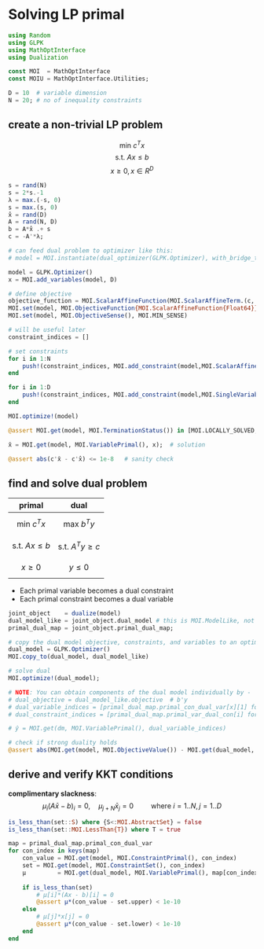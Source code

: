 # Solving LP primal


```julia
using Random
using GLPK
using MathOptInterface
using Dualization

const MOI  = MathOptInterface
const MOIU = MathOptInterface.Utilities;
```


```julia
D = 10  # variable dimension
N = 20; # no of inequality constraints
```

## create a non-trivial LP problem
$$\text{min } c^Tx$$
$$\text{s.t. } Ax \leq b$$
    $$x \geq 0, x \in R^D$$


```julia
s = rand(N)
s = 2*s.-1
λ = max.(-s, 0)
s = max.(s, 0)
x̂ = rand(D)
A = rand(N, D)
b = A*x̂ .+ s
c = -A'*λ;
```


```julia
# can feed dual problem to optimizer like this:
# model = MOI.instantiate(dual_optimizer(GLPK.Optimizer), with_bridge_type=Float64)

model = GLPK.Optimizer()
x = MOI.add_variables(model, D)

# define objective
objective_function = MOI.ScalarAffineFunction(MOI.ScalarAffineTerm.(c, x), 0.0)
MOI.set(model, MOI.ObjectiveFunction{MOI.ScalarAffineFunction{Float64}}(), objective_function)
MOI.set(model, MOI.ObjectiveSense(), MOI.MIN_SENSE)
```


```julia
# will be useful later
constraint_indices = []

# set constraints
for i in 1:N
    push!(constraint_indices, MOI.add_constraint(model,MOI.ScalarAffineFunction(MOI.ScalarAffineTerm.(A[i,:], x), 0.),MOI.LessThan(b[i])))
end

for i in 1:D
    push!(constraint_indices, MOI.add_constraint(model,MOI.SingleVariable(x[i]),MOI.GreaterThan(0.)))
end
```


```julia
MOI.optimize!(model)
```


```julia
@assert MOI.get(model, MOI.TerminationStatus()) in [MOI.LOCALLY_SOLVED, MOI.OPTIMAL]
```


```julia
x̄ = MOI.get(model, MOI.VariablePrimal(), x);  # solution
```


```julia
@assert abs(c'x̄ - c'x̂) <= 1e-8   # sanity check
```

## find and solve dual problem 

| primal | dual |
|--------|------|
$$\text{min } c^Tx$$  | $$\text{max } b^Ty$$
$$\text{s.t. } Ax \leq b$$ | $$\text{s.t. } A^Ty \geq c$$
    $$x \geq 0$$ | $$y \leq 0$$
  
- Each primal variable becomes a dual constraint
- Each primal constraint becomes a dual variable


```julia
joint_object    = dualize(model)
dual_model_like = joint_object.dual_model # this is MOI.ModelLike, not an MOI.AbstractOptimizer; can't call optimizer on it
primal_dual_map = joint_object.primal_dual_map;
```


```julia
# copy the dual model objective, constraints, and variables to an optimizer
dual_model = GLPK.Optimizer()
MOI.copy_to(dual_model, dual_model_like)

# solve dual
MOI.optimize!(dual_model);
```


```julia
# NOTE: You can obtain components of the dual model individually by -
# dual_objective = dual_model_like.objective  # b'y
# dual_variable_indices = [primal_dual_map.primal_con_dual_var[x][1] for x in constraint_indices]
# dual_constraint_indices = [primal_dual_map.primal_var_dual_con[i] for i in x];

# ŷ = MOI.get(dm, MOI.VariablePrimal(), dual_variable_indices)
```


```julia
# check if strong duality holds
@assert abs(MOI.get(model, MOI.ObjectiveValue()) - MOI.get(dual_model, MOI.ObjectiveValue())) <= 1e-8
```

## derive and verify KKT conditions

**complimentary slackness**: $$\mu_{i}(A\bar x -b)_i=0,\quad \mu_{j+N} \bar x_j =0 \qquad \text{ where } i=1..N, j = 1..D$$


```julia
is_less_than(set::S) where {S<:MOI.AbstractSet} = false
is_less_than(set::MOI.LessThan{T}) where T = true

map = primal_dual_map.primal_con_dual_var
for con_index in keys(map)
    con_value = MOI.get(model, MOI.ConstraintPrimal(), con_index)
    set = MOI.get(model, MOI.ConstraintSet(), con_index)
    μ         = MOI.get(dual_model, MOI.VariablePrimal(), map[con_index][1])
    
    if is_less_than(set)
        # μ[i]*(Ax - b)[i] = 0
        @assert μ*(con_value - set.upper) < 1e-10
    else
        # μ[j]*x[j] = 0
        @assert μ*(con_value - set.lower) < 1e-10
    end
end
```


```julia

```
